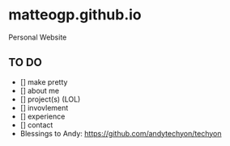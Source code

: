 # matteogp.github.io
Personal Website

## TO DO
- [] make pretty
- [] about me
- [] project(s) (LOL)
- [] invovlement
- [] experience
- [] contact
- Blessings to Andy: https://github.com/andytechyon/techyon
